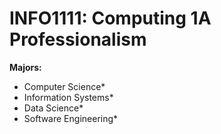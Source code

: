 # INFO1111: Computing 1A Professionalism
**Majors:**<br>
* Computer Science*<br> 
* Information Systems*<br>
* Data Science*<br>
* Software Engineering*

